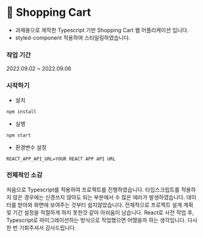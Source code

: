 # 🛒 Shopping Cart

- 과제용으로 제작한 Typescript 기반 Shopping Cart 웹 어플리케이션 입니다.
- styled-component 적용하여 스타일링하였습니다.

### 작업 기간

2022.09.02 ~ 2022.09.06

### 시작하기

- 설치

```
npm install
```

- 실행

```
npm start
```

- 환경변수 설정

```
REACT_APP_API_URL=YOUR REACT APP API URL
```

### 전체적인 소감
  처음으로 Typescript를 적용하여 프로젝트를 진행하였습니다. 타입스크립트를 적용하지 않은 경우에는 신경쓰지 않아도 되는 부분에서 수 많은 에러가 발생하였습니다.
  데이터를 받아와 화면에 보여주는 것부터 쉽지않았습니다.
  전체적으로 프로젝트 설계 계획 및 기간 설정을 적절하게 하지 못한것 같아 아쉬움이 남습니다.
  React로 사전 작업 후, Typescript로 마이그레이션하는 방식으로 작업했으면 어땠을까 하는 생각입니다.
  다시 한 번 기회주셔서 감사드립니다.
